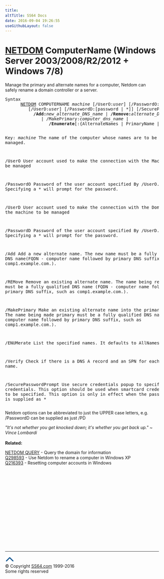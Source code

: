 ```yaml
---
title:
altTitle: SS64 Docs
date: 2016-09-04 19:26:55
useGithubLayout: false
---
```

<!-- #BeginLibraryItem "/Library/head_nt.lbi" --><!-- #EndLibraryItem --><h1><a href="netdom.html">NETDOM</a> ComputerName   (Windows Server 2003/2008/R2/2012 + Windows 7/8)</h1>
<p>Manage the primary and alternate names for a computer, Netdom can safely rename a domain controller or a server.</p>
<pre>Syntax
      <a href="netdom.html">NETDOM</a> COMPUTERNAME <i>machine</i> [/UserO:<i>user</i>] [/PasswordO:[<i>password</i> | *]]
         [/UserD:<i>user</i>] [/PasswordD:[password | *]] [/SecurePasswordPrompt]
           <b>/Add:</b><i>new_alternate_DNS_name</i> | <b>/Remove:</b><i>alternate_DNS_name</i>
              | /MakePrimary:<i>computer_dns_name</i> |
                 <b>/Enumerate</b>[:{AlternateNames | PrimaryName | <u>AllNames</u>}] | /Verify

Key:
   <i>machine</i>     The name of the computer whose names are to be managed.

   /UserO      User account used to make the connection with the Machine to be
               managed

   /PasswordO  Password of the user account specified By /UserO.
               Specifying a * will prompt for the password.

   /UserD      User account used to make the connection with the Domain of
               the machine to be managed

   /PasswordD  Password of the user account specified By /UserD.
               Specifying a * will prompt for the password.

   /Add        Add a new alternate name. The new name must be a fully qualified
               DNS name(FQDN - computer name followed by primary DNS suffix,
               such as comp1.example.com.).

   /REMove     Remove an existing alternate name. The name being removed must be
               a fully qualified DNS name (FQDN - computer name followed by
               primary DNS suffix, such as comp1.example.com.).

   /MakePrimary Make an existing alternate name into the primary name.
                The name being made primary must be a fully qualified DNS name
                (FQDN - computer name followed by primary DNS suffix, such as comp1.example.com.).

   /ENUMerate  List the specified names. It defaults to AllNames.

   /Verify     Check if there is a DNS A record and an SPN for each computer name. 

   /SecurePasswordPrompt 
               Use secure credentials popup to specify credentials. This
               option should be used when smartcard credentials need to be
               specified. This option is only in effect when the password 
               value is supplied as *
</pre>
<p>Netdom options can be abbreviated to just the UPPER case letters, e.g. <span class="code">/PasswordD</span> can be supplied as just <span class="code">/PD</span> </p>
<p><i class="quote">"It's not whether you get knocked down; it's whether you get back up." ~ Vince Lombardi</i><br>
<br>
<b> Related:</b></p>
<p><a href="netdom-query.html">NETDOM QUERY</a> - Query the domain for information<br>
<a href="https://support.microsoft.com/kb/298593">Q298593</a> - Use  Netdom to rename a computer in Windows XP<br>
<a href="https://support.microsoft.com/kb/216393">Q216393</a> - Resetting computer accounts in Windows</p><!-- #BeginLibraryItem "/Library/foot_nt.lbi" --><p>
<!-- windows300 -->
<ins class="adsbygoogle" style="display:inline-block;width:300px;height:250px" data-ad-client="ca-pub-6140977852749469" data-ad-slot="7649547908"></ins>
<script>
(adsbygoogle = window.adsbygoogle || []).push({});
</script></p>
<hr>
<div id="bl" class="footer"><a href="netdom-computername.html#"><img src="../images/top.png" width="30" height="22" alt="Back to the Top"></a></div>
<div id="br" class="footer, tagline">© Copyright <a href="http://ss64.com/">SS64.com</a> 1999-2016<br>
Some rights reserved</div><!-- #EndLibraryItem -->


